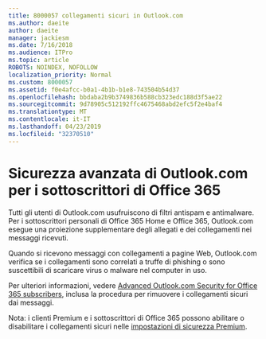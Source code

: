```yaml
---
title: 8000057 collegamenti sicuri in Outlook.com
ms.author: daeite
author: daeite
manager: jackiesm
ms.date: 7/16/2018
ms.audience: ITPro
ms.topic: article
ROBOTS: NOINDEX, NOFOLLOW
localization_priority: Normal
ms.custom: 8000057
ms.assetid: f0e4afcc-b0a1-4b1b-b1e8-743504b54d37
ms.openlocfilehash: bbdaba2b9b3749836b588cb323edc188d3f5ae22
ms.sourcegitcommit: 9d78905c512192ffc4675468abd2efc5f2e4baf4
ms.translationtype: MT
ms.contentlocale: it-IT
ms.lasthandoff: 04/23/2019
ms.locfileid: "32370510"
---
```

# <a name="advanced-outlookcom-security-for-office-365-subscribers"></a>Sicurezza avanzata di Outlook.com per i sottoscrittori di Office 365

Tutti gli utenti di Outlook.com usufruiscono di filtri antispam e antimalware. Per i sottoscrittori personali di Office 365 Home e Office 365, Outlook.com esegue una proiezione supplementare degli allegati e dei collegamenti nei messaggi ricevuti.
  
Quando si ricevono messaggi con collegamenti a pagine Web, Outlook.com verifica se i collegamenti sono correlati a truffe di phishing o sono suscettibili di scaricare virus o malware nel computer in uso.
  
Per ulteriori informazioni, vedere [Advanced Outlook.com Security for Office 365 subscribers](https://go.microsoft.com/fwlink/p/?linkid=2006140), inclusa la procedura per rimuovere i collegamenti sicuri dai messaggi.
  
Nota: i clienti Premium e i sottoscrittori di Office 365 possono abilitare o disabilitare i collegamenti sicuri nelle [impostazioni di sicurezza Premium](https://outlook.live.com/mail/options/premium/security).